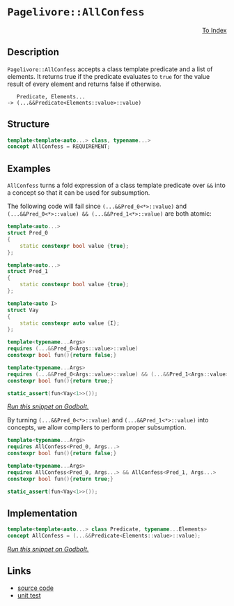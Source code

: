 <!-- Copyright 2024 Feng Mofan
SPDX-License-Identifier: Apache-2.0 -->

# `Pagelivore::AllConfess`

<p style='text-align: right;'><a href="../../../index.md#conceptualizations-1">To Index</a></p>

## Description

`Pagelivore::AllConfess` accepts a class template predicate and a list of elements.
It returns true if the predicate evaluates to `true` for the value result of every element and returns false if otherwise.

<pre><code>   Predicate, Elements...
-> (...&&Predicate&lt;Elements::value&gt;::value)</code></pre>

## Structure

```C++
template<template<auto...> class, typename...>
concept AllConfess = REQUIREMENT;
```

## Examples

`AllConfess` turns a fold expression of a class template predicate over `&&` into a concept so that it can be used for subsumption.

The following code will fail since `(...&&Pred_0<*>::value)` and `(...&&Pred_0<*>::value) && (...&&Pred_1<*>::value)` are both atomic:

```C++
template<auto...>
struct Pred_0
{
    static constexpr bool value {true};
};

template<auto...>
struct Pred_1
{
    static constexpr bool value {true};
};

template<auto I>
struct Vay
{
    static constexpr auto value {I};
};

template<typename...Args>
requires (...&&Pred_0<Args::value>::value)
constexpr bool fun(){return false;}

template<typename...Args>
requires (...&&Pred_0<Args::value>::value) && (...&&Pred_1<Args::value>::value)
constexpr bool fun(){return true;}

static_assert(fun<Vay<1>>());
```

[*Run this snippet on Godbolt.*](https://godbolt.org/#z:OYLghAFBqd5QCxAYwPYBMCmBRdBLAF1QCcAaPECAMzwBtMA7AQwFtMQByARg9KtQYEAysib0QXACx8BBAKoBnTAAUAHpwAMvAFYTStJg1DIApACYAQuYukl9ZATwDKjdAGFUtAK4sGIAMykrgAyeAyYAHI%2BAEaYxBIA7KQADqgKhE4MHt6%2BASlpGQKh4VEssfFcSXaYDplCBEzEBNk%2BfoHVtQL1jQTFkTFxibYNTS257SO9Yf1lg5UAlLaoXsTI7BwEmCzJBpsm/m5MXkQAdGf72CYaAIIKBMReDgDUysSY6AD6GlfXJglWNyeQKedyYjmQTzQDDumFUyWIT2iqE8TwAbmIvJgnn8LPdMX8ACL7AG/BJE/wkn6bba7TD7Q7HVBnE4XH53B7PV7vD5cH44n7AkENcGQgQwuEIpEo9HeLE4vF0snEvlKil8m7UnZgukHI5EJ4ASVZN3ZjwITwAsgJUEQGABPFUkwWgkVQ8Xwp561BojFy/5G1WUwPq66a2n0gh25KMViYZnXYjABTGhOYACOXjwbwUTwgzPMADZC1zPt8DgmkyAQDL8f5sFWa5h5j83ZsJYjkbQnlQvAwIM3/m8CCsGN2xEplUqblStlq9gdI9HmGx44nk3Wfm8M1nMDm8%2BczEXDyWvvSKwoG76LpfZfNsYfC7n8w/j29Przy2ub7X69Xfc2blbWEPSlLsez7AcLCHEcngVSciWnE1hTwZAPiYBQlCaahe3pK0GBtAQHQOD9LjrftmwpDhFloTgAFZeD8DgtFIVBODcaxrBBZZVjlMx/B4UgCE0KjFgAaxAWiCxOAAOAspFohIC0kABOfxFL4/ROEkXgWAkDQNFIRjmNYjheAvAyhKYqjSDgWAYEQEBlgIZJjnISg0G2Og4giWNOFUWSAFolKeYBkAhKQTjMXh3kIEg8HQPR%2BEEEQxHYKQZEERQVHUKzSF0LhSAAd2IJhkk4HhqLohjhJYzgAHljhc81UCoJ5/ILILJBCsKngisxcw8Tz6ARcx%2BPmXhLK0RYICQDzki8sgKAgOaFpAYApDMPg6E2YgLwgaIauiMJGjtcreCO5hiDtOrom0GpLIEjy2EEOqGFoU7cqwaIvGAQ5aFoC9uF4LAWEMYBxE%2BndalRXcathGpjnWASwk2GjctoPBohKq6PCwGr7jwXSgdIGHiCRJQCS2MGMaMYTFioAwkwANTwTBCrqpczoy4RRHEdKkvkJQ1Bq/L9DBlAOMsfRMYvSBFlQZJHDFTgArudB9gJUxLGsMxjNJ4h4thuXbEwewlb8CBXDGPwCpCaZSnKPRUnSc3radgpzb6B25hNs26kmN2Co6c3uiaL2BgqYYekDqOw/tiOJEWBRuLWRPNI4ejDJqky2sC4LQvCyRItzXBYpGviuHGwS6cWBBMCYLB4n7UhxMkfwTlUhJJA0SQzEkAt9Mk5T0%2B00hdP4k45ILaTlOkrgC1oyQuFo1SCyz3KTLMkALLpmz7JmxzGtcpaVuGny2E4RoWFRBIAqYSEDCMXrlJOLgTmYmKiANhKCoFlK%2BekALLKwtcq6E2sVUqZ1KoZ2qhveqR9mqtSvjfO%2BD8wbP1fu/AaqAhpxHvP4MwVdJrWQPqfOIbllo4PmsNEAyDb7IEfutZSXADI0FoDtPaB1coXROlzHhV0bp3QcFzJ6jACCvXejVL6P0/oAy5iDam6xmL4DeNDWGuV4bIERlzFGpsaoYyxidXGSiJoGyJgJUm5NMCU1BkYGmoArL00ZgoFmbMOaMC5n/XmaVAGyGATlZiYCxa0y1lYKWBjZbNwVubQGqsCDq38JrSWFhda8FQPrQ2kSk6m3upkFwDB3CeFaHoO2JQE4FWdoULIRTcgVI9pkcOsxI7B39tHGpNtfa5K6JMRpjsg4B3aXoUEccylNLTsnFYqdK7p0zkZNJnBPTEGvrfe%2BDD0FcBfm/DQJd8Bf3wZXCaNdSB1wboMZuaNR7jxfj3BIK8EgJH8L3fuS917GU4FvHeji97wAPk5JqFCyHEHPusK%2BwUWAKFRBCVEGyTi0juNFXZcUf7c3/j47m/iRZ5AgWVIG0DZnZ3gc5Y4TwWqLJYGCiFUKYVwvNBAQa1C8GjX8EQ3epCqELQBeymhkLkjJA%2BNC5SHwaVoSWUpLa7C4icMOsdK6fCZXXVuvdERODnriLeh9ZRmBvq/TEHI4mCi7EmNICo3JMNAYf1UAjTYOjBB6PRpjbGdpjH4zMVzSxaRrFUzsWEBxU0%2BDONcezTmxMvGpQkL4zKQsAk6DyIwiW2twky3gPLRWmRAYAHo1bxrCSkvWcRv5G2bi05wlsCkx1KTMPp%2BQXaZBjpUz28cxlBxyZ0BgodmiDObX7bpPRek%2B2GR2nIHSB19oqEnFOaU8WwLeRwMlFLIVompdqO4Oyy77JZY42u9dG6UGgZckAZgX7%2BH8LRWiPcWEaGPYpaSrz5mmVsNvaum6W4gDbq/fw0lF58TPQWPiil07%2BGnXew5z60ZRVvbVe9xD5iLFJukZwkggA)

By turning `(...&&Pred_0<*>::value)` and `(...&&Pred_1<*>::value)` into concepts, we allow compilers to perform proper subsumption.

```C++
template<typename...Args>
requires AllConfess<Pred_0, Args...>
constexpr bool fun(){return false;}

template<typename...Args>
requires AllConfess<Pred_0, Args...> && AllConfess<Pred_1, Args...>
constexpr bool fun(){return true;}

static_assert(fun<Vay<1>>());
```

## Implementation

```C++
template<template<auto...> class Predicate, typename...Elements>
concept AllConfess = (...&&Predicate<Elements::value>::value);
```

[*Run this snippet on Godbolt.*](https://godbolt.org/#z:OYLghAFBqd5QCxAYwPYBMCmBRdBLAF1QCcAaPECAMzwBtMA7AQwFtMQByARg9KtQYEAysib0QXACx8BBAKoBnTAAUAHpwAMvAFYTStJg1DIApACYAQuYukl9ZATwDKjdAGFUtAK4sGIAMwArKSuADJ4DJgAcj4ARpjEAdIADqgKhE4MHt6%2BeqnpjgLhkTEs8YlmAGy2mPaFDEIETMQE2T5%2BQTV1mY3NBMXRcQlJtk0tbblco30DpeUgVQCUtqhexMjsHASYLMkG2yb%2Bbtu7%2B5iHbkxeRAB0d4fYANTIBgoKj8rEmPii26SPBAAnslGKxMHcbth6GxBAoHiYNABBNAMDbJAiPRG0WgeBhUTBvR6HAAijwgEPMlUpn2%2BeF%2B5yOUJ2jAIChAIAAbmIvAzsOyud5MItDlYkQjEQB6ABUMtlcvlEvF0tljwAKgTWY85Yqkcr5fqZTrEeKTnsmAcjldbvd/NhxQoCMQvA4Pl90AB9DTikwAdlFiMegceDvNdOeAgdmFUyWIj1iqE8jwFPKJfsdPN9xJF3p9Wf8/pNOzNFsu11QFNt9vTLppHq4Of9QeDTUcyHDDEj0dj8cTycwqYs6fOuezYpH%2Be9SNNZwuVtQjwAkvCkQ6nS6ALICVBEBiAhvipsh1vtzsxx5zpPc/u%2BixL8cF%2B%2BTxHT80M47A0FsCGI4jAOGVpEvgARy8PAvneLEcQEfE3guWtPX%2BH8/wrO0kRRU9uwTWhHioLwGAgYU/S%2BAg1gYHCxCUbMRzFKcixnI4gRBZgvzuJD/1Qn9MBAsCCUxbFcRg/83HgjREN/BQUKJKpKT4qC8QJIT4KmTFxJQ8V0O2Ls4ywnC8IIm9iNIgEnQZKxqONFcWzpd0mDeBICGoPCLk3BhtwEPcjnrStbQI4UJyRDhlloThAl4PwOC0UhUE4NxrGsYNVnWa8zH8HhSAITRAuWABrEBAkkG4NEkLgfX8DRAg0KpKjMAAOGr9E4SReBYCQNFE8LIuijheDZUSMoiwLSDgWAYEQEBVgIZJrnISg0F2OgEiiMFOFUGrKgAWkqSRHmAZA2ykG4zF4WkiGIPB0D0fhBBEMR2CkGRBEUFR1AG0hdCmAB3YgmGSTgeCCkKwsyqLOAAeWuKaMVQKhHlWjatp2vbHgOswyQ8eb6FjcxUsWXh%2Bq0ZYICQObkgWsgKAgEmyZAYApDMPg6G2Yg2QgWJgdiCJmkBP7eA55hiEBUHYm0TAHB50g5phAhQYYWhuderBYi8YBLmxNluF4LAWEMYBxAVniHDwDkCWBqNReuTY0oibZgte2g8Fib6BY8LBgcdPAWo10hjeIeMlGJHYdftoxMuWKgDD/AA1PBMA%2B0GmPFq7hFEcR7qTp61GB979B1lA4ssfQHbZSBllQdFMnV9aHXQElTEsawzE6n2zqwYuCK6UX6hcBh3E8do9DCCJBjKYYpnyDIBAmPwx7SCeGFmIZEimOxO56MZWj7yYO8NgRehaBeR6X6Zxk36fj/6Ie5lH5YFESjYJABjhQtIDreC62G1s27bdv2grUYgXAhASBSRxnjUOywECYCYFgRI7dcqSH8DcAAnP4H0kgipmEkJUNqgRKhIIahwJqpAWqpRuJULglQapIJqhQ/KXBAgoOqK/EG3VbAgD6qHIao0ibjQhtNCmVNMZLTYJwZoLAOQ%2BnWkwZ4BgjDIyQTcLghVjr4FOudS6sgbqp2kOnJQmdXq6Hpl9H6PNH7P2YV1cGk1riPGhueYg4jJHSJeDreRijCpo1QBjBIICzC43SpwnhgiEgzUpl40mmMQBiIketFxRguBIK4KJGgtAmYszZq9PmXNxZZIFkLEWYsvaSxZDLOWwNFbK1VrQdWaUtZB02JFfAXxDbG3VpFM2yALbi2trUYG9tHZcxdg0vGZ1PZpR9n7TAAdtZGGDqAAaYcI4KGjrHeOjBE6aJTndHRsgM4vUioYnOIc65WALv0tupdy4Rk4FXAgNd/DEhOQ3JuCQW4mxLtvLuEBXBTwHj3A%2B8wZ4FEyL8oFc8AWj0%2BWvPooKoW73XhCo%2BIYT45DPsii%2BJRF4PxWGse%2BXAzFA1eu/aJTiZGuISe4jQZJAGnRAfisBCyIFQJgZQR%2BRCSEKKKj6BhPpSqSEwVtKYFjOA9XYQEhZXD4A8ImpDUJwTiDCM2GIhGLAFAcjbByClZwHQqKAS3DR10tkSB2Y9PR%2BydABFIMY36GsCUv2BpYvhUMYbKu2qq9VSYtWvgdJ47xWMUr%2BH8fjQaQTwlkzlWGyJ6rkjJHdJqpB7ptUEBsg4raDNUkJHSezTmAsck5sFsLTu4timCFKfLRpmAlYqzENU8WdTZnDNIE01erTTaqHNtsbpghel2wdk7QEQy3ajPFhMtIUzA6zIiPMgmfAlkrLjgnL2SctHbIevIM1WdLWyOMPnGw5z4CXPqOrCU1c8710sI3N%2BzdzrvPbivHefhvk91hYPTFh88iz3qLC8e9REV6HvfUPeG9UX/tqKveFMxL5YuXuvWF6K/34pxUlbFttzEOs4PYlgKq1Uaq9dsH1ADVHAOxvS8VBMmXQOGO3W27KFgKP8EECqxU2oMZ9JQ%2B1RKRVsI4Yy0g8DAjIMCDVKoSDJBINKqgrg/gCH%2BEJZ1LjwbFiPyOhx%2BTrDFPLB9ukZwkggA%3D)

## Links

- [source code](../../../../conceptrodon/pagelivore/concepts/all_confess.hpp)
- [unit test](../../../../tests/unit/concepts/pagelivore/all_confess.test.hpp)
